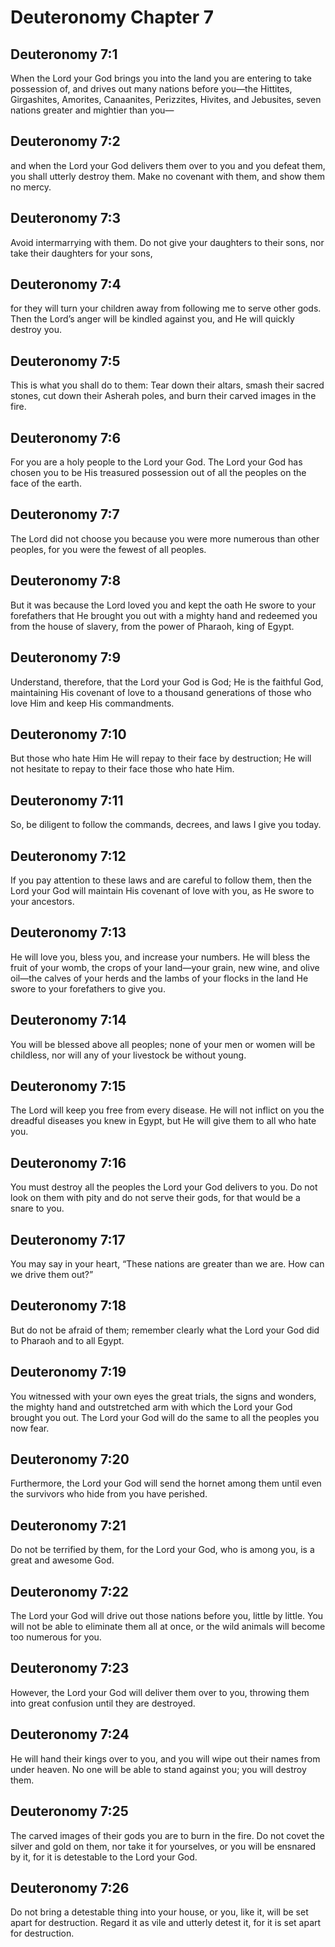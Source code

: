 # Deuteronomy Chapter 7

## Deuteronomy 7:1
When the Lord your God brings you into the land you are entering to take possession of, and drives out many nations before you—the Hittites, Girgashites, Amorites, Canaanites, Perizzites, Hivites, and Jebusites, seven nations greater and mightier than you—

## Deuteronomy 7:2
and when the Lord your God delivers them over to you and you defeat them, you shall utterly destroy them. Make no covenant with them, and show them no mercy.

## Deuteronomy 7:3
Avoid intermarrying with them. Do not give your daughters to their sons, nor take their daughters for your sons,

## Deuteronomy 7:4
for they will turn your children away from following me to serve other gods. Then the Lord’s anger will be kindled against you, and He will quickly destroy you.

## Deuteronomy 7:5
This is what you shall do to them: Tear down their altars, smash their sacred stones, cut down their Asherah poles, and burn their carved images in the fire.

## Deuteronomy 7:6
For you are a holy people to the Lord your God. The Lord your God has chosen you to be His treasured possession out of all the peoples on the face of the earth.

## Deuteronomy 7:7
The Lord did not choose you because you were more numerous than other peoples, for you were the fewest of all peoples.

## Deuteronomy 7:8
But it was because the Lord loved you and kept the oath He swore to your forefathers that He brought you out with a mighty hand and redeemed you from the house of slavery, from the power of Pharaoh, king of Egypt.

## Deuteronomy 7:9
Understand, therefore, that the Lord your God is God; He is the faithful God, maintaining His covenant of love to a thousand generations of those who love Him and keep His commandments.

## Deuteronomy 7:10
But those who hate Him He will repay to their face by destruction; He will not hesitate to repay to their face those who hate Him.

## Deuteronomy 7:11
So, be diligent to follow the commands, decrees, and laws I give you today.

## Deuteronomy 7:12
If you pay attention to these laws and are careful to follow them, then the Lord your God will maintain His covenant of love with you, as He swore to your ancestors.

## Deuteronomy 7:13
He will love you, bless you, and increase your numbers. He will bless the fruit of your womb, the crops of your land—your grain, new wine, and olive oil—the calves of your herds and the lambs of your flocks in the land He swore to your forefathers to give you.

## Deuteronomy 7:14
You will be blessed above all peoples; none of your men or women will be childless, nor will any of your livestock be without young.

## Deuteronomy 7:15
The Lord will keep you free from every disease. He will not inflict on you the dreadful diseases you knew in Egypt, but He will give them to all who hate you.

## Deuteronomy 7:16
You must destroy all the peoples the Lord your God delivers to you. Do not look on them with pity and do not serve their gods, for that would be a snare to you.

## Deuteronomy 7:17
You may say in your heart, “These nations are greater than we are. How can we drive them out?”

## Deuteronomy 7:18
But do not be afraid of them; remember clearly what the Lord your God did to Pharaoh and to all Egypt.

## Deuteronomy 7:19
You witnessed with your own eyes the great trials, the signs and wonders, the mighty hand and outstretched arm with which the Lord your God brought you out. The Lord your God will do the same to all the peoples you now fear.

## Deuteronomy 7:20
Furthermore, the Lord your God will send the hornet among them until even the survivors who hide from you have perished.

## Deuteronomy 7:21
Do not be terrified by them, for the Lord your God, who is among you, is a great and awesome God.

## Deuteronomy 7:22
The Lord your God will drive out those nations before you, little by little. You will not be able to eliminate them all at once, or the wild animals will become too numerous for you.

## Deuteronomy 7:23
However, the Lord your God will deliver them over to you, throwing them into great confusion until they are destroyed.

## Deuteronomy 7:24
He will hand their kings over to you, and you will wipe out their names from under heaven. No one will be able to stand against you; you will destroy them.

## Deuteronomy 7:25
The carved images of their gods you are to burn in the fire. Do not covet the silver and gold on them, nor take it for yourselves, or you will be ensnared by it, for it is detestable to the Lord your God.

## Deuteronomy 7:26
Do not bring a detestable thing into your house, or you, like it, will be set apart for destruction. Regard it as vile and utterly detest it, for it is set apart for destruction.

